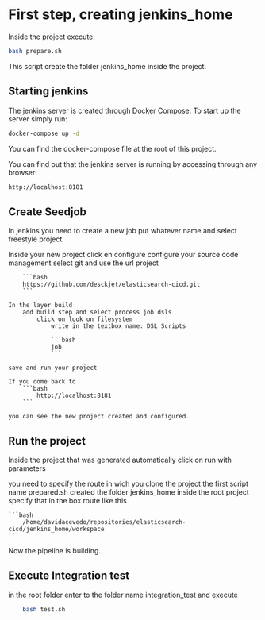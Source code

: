 # First step, creating jenkins_home 
Inside the project execute:

```bash
bash prepare.sh
``` 

This script create the folder jenkins_home inside the project.

## Starting jenkins

The jenkins server is created through Docker Compose. To start up the server simply run:

```bash
docker-compose up -d
```

You can find the docker-compose file at the root of this project.

You can find out that the jenkins server is running by accessing through any browser:

```bash
http://localhost:8181
``` 

## Create Seedjob

In jenkins you need to create a new job put whatever name and select freestyle project

Inside your new project click en configure
    configure your source code management
        select git and use the url project

        ```bash
        https://github.com/desckjet/elasticsearch-cicd.git
        ``` 

    In the layer build
        add build step and select process job dsls
            click on look on filesystem 
                write in the textbox name: DSL Scripts

                ```bash
                job
                ``` 

    save and run your project
    
    If you come back to  
        ```bash
            http://localhost:8181
        ``` 

    you can see the new project created and configured.

## Run the project

Inside the project that was generated automatically click on run with parameters

you need to specify the route in wich you clone the project
the first script name prepared.sh created the folder jenkins_home inside the root project specify that in the box route like this

    ```bash
        /home/davidacevedo/repositories/elasticsearch-cicd/jenkins_home/workspace
    ``` 

Now the pipeline is building..

## Execute Integration test

in the root folder enter to the folder name integration_test and execute

```bash
    bash test.sh
```